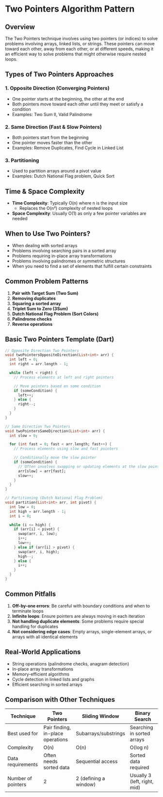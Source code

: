 # Two Pointers Algorithm Pattern

## Overview

The Two Pointers technique involves using two pointers (or indices) to solve problems involving arrays, linked lists, or strings. These pointers can move toward each other, away from each other, or at different speeds, making it an efficient way to solve problems that might otherwise require nested loops.

## Types of Two Pointers Approaches

### 1. Opposite Direction (Converging Pointers)

- One pointer starts at the beginning, the other at the end
- Both pointers move toward each other until they meet or satisfy a condition
- Examples: Two Sum II, Valid Palindrome

### 2. Same Direction (Fast & Slow Pointers)

- Both pointers start from the beginning
- One pointer moves faster than the other
- Examples: Remove Duplicates, Find Cycle in Linked List

### 3. Partitioning

- Used to partition arrays around a pivot value
- Examples: Dutch National Flag problem, Quick Sort

## Time & Space Complexity

- **Time Complexity**: Typically O(n) where n is the input size
  - Replaces the O(n²) complexity of nested loops
- **Space Complexity**: Usually O(1) as only a few pointer variables are needed

## When to Use Two Pointers?

- When dealing with sorted arrays
- Problems involving searching pairs in a sorted array
- Problems requiring in-place array transformations
- Problems involving palindromes or symmetric structures
- When you need to find a set of elements that fulfill certain constraints

## Common Problem Patterns

1. **Pair with Target Sum (Two Sum)**
2. **Removing duplicates**
3. **Squaring a sorted array**
4. **Triplet Sum to Zero (3Sum)**
5. **Dutch National Flag Problem (Sort Colors)**
6. **Palindrome checks**
7. **Reverse operations**

## Basic Two Pointers Template (Dart)

```dart
// Opposite Direction Two Pointers
void twoPointersOppositeDirection(List<int> arr) {
  int left = 0;
  int right = arr.length - 1;

  while (left < right) {
    // Process elements at left and right pointers

    // Move pointers based on some condition
    if (someCondition) {
      left++;
    } else {
      right--;
    }
  }
}

// Same Direction Two Pointers
void twoPointersSameDirection(List<int> arr) {
  int slow = 0;

  for (int fast = 0; fast < arr.length; fast++) {
    // Process elements using slow and fast pointers

    // Conditionally move the slow pointer
    if (someCondition) {
      // Often involves swapping or updating elements at the slow pointer
      arr[slow] = arr[fast];
      slow++;
    }
  }
}

// Partitioning (Dutch National Flag Problem)
void partition(List<int> arr, int pivot) {
  int low = 0;
  int high = arr.length - 1;
  int i = 0;

  while (i <= high) {
    if (arr[i] < pivot) {
      swap(arr, i, low);
      i++;
      low++;
    } else if (arr[i] > pivot) {
      swap(arr, i, high);
      high--;
    } else {
      i++;
    }
  }
}
```

## Common Pitfalls

1. **Off-by-one errors**: Be careful with boundary conditions and when to terminate loops
2. **Infinite loops**: Ensure pointers are always moving in each iteration
3. **Not handling duplicate elements**: Some problems require special handling for duplicates
4. **Not considering edge cases**: Empty arrays, single-element arrays, or arrays with all identical elements

## Real-World Applications

- String operations (palindrome checks, anagram detection)
- In-place array transformations
- Memory-efficient algorithms
- Cycle detection in linked lists and graphs
- Efficient searching in sorted arrays

## Comparison with Other Techniques

| Technique          | Two Pointers                      | Sliding Window        | Binary Search                |
| ------------------ | --------------------------------- | --------------------- | ---------------------------- |
| Best used for      | Pair finding, in-place operations | Subarrays/substrings  | Searching in sorted arrays   |
| Complexity         | O(n)                              | O(n)                  | O(log n)                     |
| Data requirements  | Often needs sorted data           | Sequential access     | Sorted data required         |
| Number of pointers | 2                                 | 2 (defining a window) | Usually 3 (left, right, mid) |
